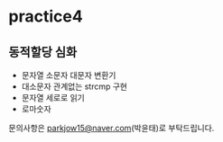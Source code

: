 # practice4
## 동적할당 심화
  
- 문자열 소문자 대문자 변환기
- 대소문자 관계없는 strcmp 구현
- 문자열 세로로 읽기
- 로마숫자
  
문의사항은 parkjow15@naver.com(박윤태)로 부탁드립니다.
